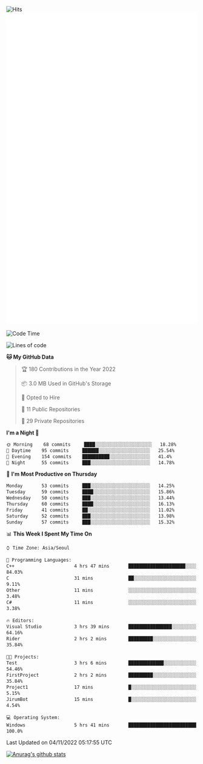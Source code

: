 ![Hits](https://hits.seeyoufarm.com/api/count/incr/badge.svg?url=https%3A%2F%2Fgithub.com%2Fkokose1234&count_bg=%2379C83D&title_bg=%23555555&icon=apple.svg&icon_color=%23E7E7E7&title=hits&edge_flat=false)
<br/>
![Metrics](https://github.com/kokose1234/kokose1234/blob/main/github-metrics.svg)

<!--START_SECTION:waka-->
![Code Time](http://img.shields.io/badge/Code%20Time-709%20hrs%2054%20mins-blue)

![Lines of code](https://img.shields.io/badge/From%20Hello%20World%20I%27ve%20Written-901%20Thousand%20lines%20of%20code-blue)

**🐱 My GitHub Data** 

> 🏆 180 Contributions in the Year 2022
 > 
> 📦 3.0 MB Used in GitHub's Storage 
 > 
> 💼 Opted to Hire
 > 
> 📜 11 Public Repositories 
 > 
> 🔑 29 Private Repositories  
 > 
**I'm a Night 🦉** 

```text
🌞 Morning    68 commits     ████░░░░░░░░░░░░░░░░░░░░░   18.28% 
🌆 Daytime    95 commits     ██████░░░░░░░░░░░░░░░░░░░   25.54% 
🌃 Evening    154 commits    ██████████░░░░░░░░░░░░░░░   41.4% 
🌙 Night      55 commits     ███░░░░░░░░░░░░░░░░░░░░░░   14.78%

```
📅 **I'm Most Productive on Thursday** 

```text
Monday       53 commits     ███░░░░░░░░░░░░░░░░░░░░░░   14.25% 
Tuesday      59 commits     ████░░░░░░░░░░░░░░░░░░░░░   15.86% 
Wednesday    50 commits     ███░░░░░░░░░░░░░░░░░░░░░░   13.44% 
Thursday     60 commits     ████░░░░░░░░░░░░░░░░░░░░░   16.13% 
Friday       41 commits     ██░░░░░░░░░░░░░░░░░░░░░░░   11.02% 
Saturday     52 commits     ███░░░░░░░░░░░░░░░░░░░░░░   13.98% 
Sunday       57 commits     ███░░░░░░░░░░░░░░░░░░░░░░   15.32%

```


📊 **This Week I Spent My Time On** 

```text
⌚︎ Time Zone: Asia/Seoul

💬 Programming Languages: 
C++                      4 hrs 47 mins       █████████████████████░░░░   84.03% 
C                        31 mins             ██░░░░░░░░░░░░░░░░░░░░░░░   9.11% 
Other                    11 mins             ░░░░░░░░░░░░░░░░░░░░░░░░░   3.48% 
C#                       11 mins             ░░░░░░░░░░░░░░░░░░░░░░░░░   3.38%

🔥 Editors: 
Visual Studio            3 hrs 39 mins       ████████████████░░░░░░░░░   64.16% 
Rider                    2 hrs 2 mins        █████████░░░░░░░░░░░░░░░░   35.84%

🐱‍💻 Projects: 
Test                     3 hrs 6 mins        █████████████░░░░░░░░░░░░   54.46% 
FirstProject             2 hrs 2 mins        █████████░░░░░░░░░░░░░░░░   35.84% 
Project1                 17 mins             █░░░░░░░░░░░░░░░░░░░░░░░░   5.15% 
JirumBot                 15 mins             █░░░░░░░░░░░░░░░░░░░░░░░░   4.54%

💻 Operating System: 
Windows                  5 hrs 41 mins       █████████████████████████   100.0%

```


 Last Updated on 04/11/2022 05:17:55 UTC
<!--END_SECTION:waka-->

[![Anurag's github stats](https://github-readme-stats.vercel.app/api?username=kokose1234&theme=dracula)](https://github.com/anuraghazra/github-readme-stats)



	
